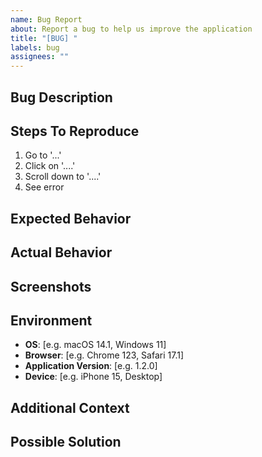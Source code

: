 ```yaml
---
name: Bug Report
about: Report a bug to help us improve the application
title: "[BUG] "
labels: bug
assignees: ""
---
```


## Bug Description
<!-- A clear and concise description of what the bug is -->

## Steps To Reproduce
1. Go to '...'
2. Click on '....'
3. Scroll down to '....'
4. See error

## Expected Behavior
<!-- A clear and concise description of what you expected to happen -->

## Actual Behavior
<!-- What actually happened -->

## Screenshots
<!-- If applicable, add screenshots to help explain your problem -->

## Environment
- **OS**: [e.g. macOS 14.1, Windows 11]
- **Browser**: [e.g. Chrome 123, Safari 17.1]
- **Application Version**: [e.g. 1.2.0]
- **Device**: [e.g. iPhone 15, Desktop]

## Additional Context
<!-- Add any other context about the problem here -->

## Possible Solution
<!-- If you have a suggestion for fixing the bug, please describe it here -->
